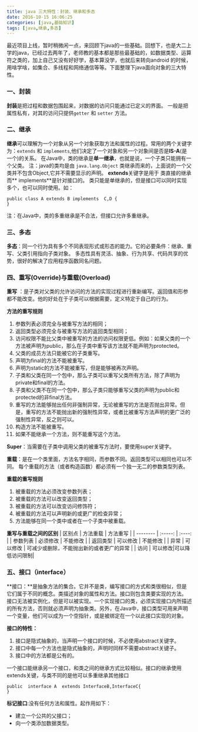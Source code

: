 ```yaml
---
title: java 三大特性：封装、继承和多态
date: 2016-10-15 16:06:25
categories: [java,基础知识]
tags: [java,继承,多态]
---
```


最近项目上线，暂时稍微闲一点，来回顾下java的一些基础。回想下，也是大二上学的java，已经过去两年了，老师教的基本都是那些最基础的，如数据类型、运算符之类的，加上自己又没有好好学，基本算没学，也就后来转向android 的时候，用啥学啥，如集合、多线程和网络通信等等。下面整理下java面向对象的三大特性。
### 一、封装
**封装**是把过程和数据包围起来，对数据的访问只能通过已定义的界面。<!--more-->
一般是把属性私有，对其的访问只提供`getter` 和 `setter` 方法。
### 二、继承
**继承**可以理解为一个对象从另一个对象获取方法和属性的过程。常用的两个关键字为：`extends` 和 `implements`,他们决定了一个对象和另一个对象间是否是**IS-A**(是一个)的关系。
在Java中，类的继承是**单一继承**，也就是说，一个子类只能拥有一个父类。
注：java的类均是由 `java.lang.Object` 类继承而来的，上面说的一个父类并不包含Object,它并不需要显示的声明。
**extends**关键字是用于 类直接的继承而** implements**是针对接口的。
类只能是单继承的，但是接口可以同时实现多个，也可以同时使用。如：
```
public class A extends B implements  C,D {
}
```
注：在Java中，类的多重继承是不合法，但接口允许多重继承。

### 三、多态
**多态**：同一个行为具有多个不同表现形式或形态的能力。它的必要条件：继承、重写、父类引用指向子类对象。
多态性具有灵活、抽象、行为共享、代码共享的优势，很好的解决了应用程序函数同名问题。

### 四、重写(Override)与重载(Overload)
**重写** ：是子类对父类的允许访问的方法的实现过程进行重新编写。返回值和形参都不能改变。他的好处在于子类可以根据需要，定义特定于自己的行为。

**方法的重写规则**
 1. 参数列表必须完全与被重写方法的相同；
 2. 返回类型必须完全与被重写方法的返回类型相同；
 3. 访问权限不能比父类中被重写的方法的访问权限更低。例如：如果父类的一个方法被声明为public，那么在子类中重写该方法就不能声明为protected。
 4. 父类的成员方法只能被它的子类重写。
 5. 声明为final的方法不能被重写。
 6. 声明为static的方法不能被重写，但是能够被再次声明。
 7. 子类和父类在同一个包中，那么子类可以重写父类所有方法，除了声明为private和final的方法。
 8. 子类和父类不在同一个包中，那么子类只能够重写父类的声明为public和protected的非final方法。
 9. 重写的方法能够抛出任何非强制异常，无论被重写的方法是否抛出异常。但是，重写的方法不能抛出新的强制性异常，或者比被重写方法声明的更广泛的强制性异常，反之则可以。
 10. 构造方法不能被重写。
 11. 如果不能继承一个方法，则不能重写这个方法。

**Super**：当需要在子类中调用父类的被重写方法时，要使用super关键字。

**重载**：是在一个类里面，方法名字相同，而参数不同。返回类型可以相同也可以不同。
每个重载的方法（或者构造函数）都必须有一个独一无二的参数类型列表。

**重载的重写规则**

 1. 被重载的方法必须改变参数列表；
 2. 被重载的方法可以改变返回类型；
 3. 被重载的方法可以改变访问修饰符；
 4. 被重载的方法可以声明新的或更广的检查异常；
 5. 方法能够在同一个类中或者在一个子类中被重载。
 
**重写与重载之间的区别**
| 区别点        | 方法重载   |  方法重写  |
| --------   | :-----:  | :----:  |
| 参数列表     | 	必须修改 |   不能修改     |
| 返回类型        |   可以修改   |   不能修改   |
| 异常        |    可以修改    |  可减少或删除，不能抛出新的或者更广的异常  |
| 访问 | 可以修改|可以降低访问限制|

### 五、接口（interface）
**接口：**是抽象方法的集合。它并不是类，编写接口的方式和类很相似，但是它们属于不同的概念。类描述对象的属性和方法。接口则包含类要实现的方法。
接口无法被实例化，但是可以被实现。一个实现接口的类，必须实现接口内所描述的所有方法，否则就必须声明为抽象类。另外，在Java中，接口类型可用来声明一个变量，他们可以成为一个空指针，或是被绑定在一个以此接口实现的对象。

**接口的特性：**
 1. 接口是隐式抽象的，当声明一个接口的时候，不必使用abstract关键字。
 2. 接口中每一个方法也是隐式抽象的，声明时同样不需要abstract关键子。
 3. 接口中的方法都是公有的。

一个接口能继承另一个接口，和类之间的继承方式比较相似。接口的继承使用extends关键，与类不同的是他可以多重继承其他接口
```
public  interface A  extends InterfaceB,InterfaceC{
}
```

**标记接口**:没有任何方法和属性。起作用如下：
 
- 建立一个公共的父接口；
- 向一个类添加数据类型。
